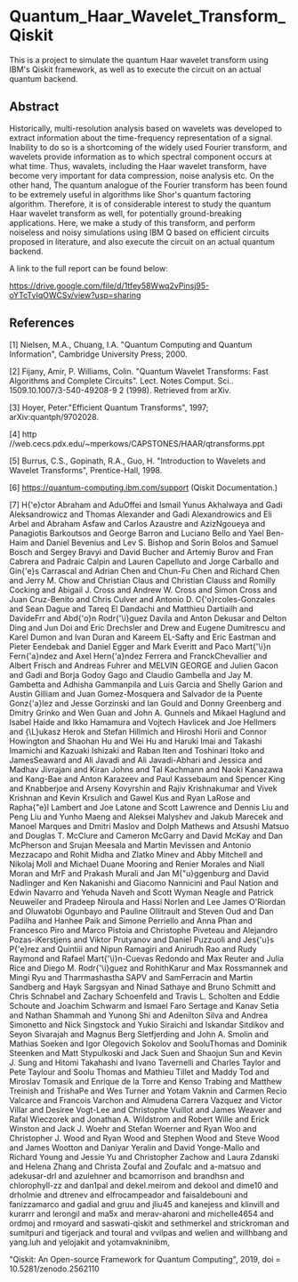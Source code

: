 # Quantum_Haar_Wavelet_Transform_Qiskit

This is a project to simulate the quantum Haar wavelet transform using IBM's Qiskit framework, as well as to execute the circuit on an actual quantum backend.

## Abstract

Historically, multi-resolution analysis based on wavelets was developed to extract information about the time-frequency representation of a signal. Inability to do so is a shortcoming of the widely used Fourier transform, and wavelets provide information as to which spectral component occurs at what time. Thus, wavalets, including the Haar wavelet transform, have become very important for data compression, noise analysis etc. On the other hand, The quantum analogue of the Fourier transform has been found to be extremely useful in algorithms like Shor's quantum factoring algorithm. Therefore, it is of considerable interest to study the quantum Haar wavelet transform as well, for potentially ground-breaking applications. Here, we make a study of this transform, and perform noiseless and noisy simulations using IBM Q based on efficient circuits proposed in literature, and also execute the circuit on an actual quantum backend.

A link to the full report can be found below:

https://drive.google.com/file/d/1tfey58Wwq2vPinsj95-oYTcTyIqOWCSv/view?usp=sharing

## References
[1] Nielsen, M.A., Chuang, I.A. "Quantum Computing and Quantum Information", Cambridge University Press, 2000.

[2] Fijany, Amir, P. Williams, Colin. "Quantum Wavelet Transforms: Fast Algorithms and Complete Circuits". Lect. Notes Comput. Sci.. 1509.10.1007/3-540-49208-9 2 (1998). Retrieved from arXiv.

[3] Hoyer, Peter."Efficient Quantum Transforms", 1997; arXiv:quantph/9702028.

[4] http //web.cecs.pdx.edu/~mperkows/CAPSTONES/HAAR/qtransforms.ppt

[5] Burrus, C.S., Gopinath, R.A., Guo, H. "Introduction to Wavelets and Wavelet Transforms", Prentice-Hall, 1998.

[6] https://quantum-computing.ibm.com/support (Qiskit Documentation.)

[7] H{\'e}ctor Abraham and AduOffei and Ismail Yunus Akhalwaya and Gadi Aleksandrowicz and Thomas Alexander and Gadi Alexandrowics and Eli Arbel and Abraham Asfaw and Carlos Azaustre and AzizNgoueya and Panagiotis Barkoutsos and George Barron and Luciano Bello and Yael Ben-Haim and Daniel Bevenius and Lev S. Bishop and Sorin Bolos and Samuel Bosch and Sergey Bravyi and David Bucher and Artemiy Burov and Fran Cabrera and Padraic Calpin and Lauren Capelluto and Jorge Carballo and Gin{\'e}s Carrascal and Adrian Chen and Chun-Fu Chen and Richard Chen and Jerry M. Chow and Christian Claus and Christian Clauss and Romilly Cocking and Abigail J. Cross and Andrew W. Cross and Simon Cross and Juan Cruz-Benito and Chris Culver and Antonio D. C{\'o}rcoles-Gonzales and Sean Dague and Tareq El Dandachi and Matthieu Dartiailh and DavideFrr and Abd{\'o}n Rodr{\'\i}guez Davila and Anton Dekusar and Delton Ding and Jun Doi and Eric Drechsler and Drew and Eugene Dumitrescu and Karel Dumon and Ivan Duran and Kareem EL-Safty and Eric Eastman and Pieter Eendebak and Daniel Egger and Mark Everitt and Paco Mart{\'\i}n Fern{\'a}ndez and Axel Hern{\'a}ndez Ferrera and FranckChevallier and Albert Frisch and Andreas Fuhrer and MELVIN GEORGE and Julien Gacon and Gadi and Borja Godoy Gago and Claudio Gambella and Jay M. Gambetta and Adhisha Gammanpila and Luis Garcia and Shelly Garion and Austin Gilliam and Juan Gomez-Mosquera and Salvador de la Puente Gonz{\'a}lez and Jesse Gorzinski and Ian Gould and Donny Greenberg and Dmitry Grinko and Wen Guan and John A. Gunnels and Mikael Haglund and Isabel Haide and Ikko Hamamura and Vojtech Havlicek and Joe Hellmers and {\L}ukasz Herok and Stefan Hillmich and Hiroshi Horii and Connor Howington and Shaohan Hu and Wei Hu and Haruki Imai and Takashi Imamichi and Kazuaki Ishizaki and Raban Iten and Toshinari Itoko and JamesSeaward and Ali Javadi and Ali Javadi-Abhari and Jessica and Madhav Jivrajani and Kiran Johns and Tal Kachmann and Naoki Kanazawa and Kang-Bae and Anton Karazeev and Paul Kassebaum and Spencer King and Knabberjoe and Arseny Kovyrshin and Rajiv Krishnakumar and Vivek Krishnan and Kevin Krsulich and Gawel Kus and Ryan LaRose and Rapha{\"e}l Lambert and Joe Latone and Scott Lawrence and Dennis Liu and Peng Liu and Yunho Maeng and Aleksei Malyshev and Jakub Marecek and Manoel Marques and Dmitri Maslov and Dolph Mathews and Atsushi Matsuo and Douglas T. McClure and Cameron McGarry and David McKay and Dan McPherson and Srujan Meesala and Martin Mevissen and Antonio Mezzacapo and Rohit Midha and Zlatko Minev and Abby Mitchell and Nikolaj Moll and Michael Duane Mooring and Renier Morales and Niall Moran and MrF and Prakash Murali and Jan M{\"u}ggenburg and David Nadlinger and Ken Nakanishi and Giacomo Nannicini and Paul Nation and Edwin Navarro and Yehuda Naveh and Scott Wyman Neagle and Patrick Neuweiler and Pradeep Niroula and Hassi Norlen and Lee James O'Riordan and Oluwatobi Ogunbayo and Pauline Ollitrault and Steven Oud and Dan Padilha and Hanhee Paik and Simone Perriello and Anna Phan and Francesco Piro and Marco Pistoia and Christophe Piveteau and Alejandro Pozas-iKerstjens and Viktor Prutyanov and Daniel Puzzuoli and Jes{\'u}s P{\'e}rez and Quintiii and Nipun Ramagiri and Anirudh Rao and Rudy Raymond and Rafael Mart{\'\i}n-Cuevas Redondo and Max Reuter and Julia Rice and Diego M. Rodr{\'\i}guez and RohithKarur and Max Rossmannek and Mingi Ryu and Tharrmashastha SAPV and SamFerracin and Martin Sandberg and Hayk Sargsyan and Ninad Sathaye and Bruno Schmitt and Chris Schnabel and Zachary Schoenfeld and Travis L. Scholten and Eddie Schoute and Joachim Schwarm and Ismael Faro Sertage and Kanav Setia and Nathan Shammah and Yunong Shi and Adenilton Silva and Andrea Simonetto and Nick Singstock and Yukio Siraichi and Iskandar Sitdikov and Seyon Sivarajah and Magnus Berg Sletfjerding and John A. Smolin and Mathias Soeken and Igor Olegovich Sokolov and SooluThomas and Dominik Steenken and Matt Stypulkoski and Jack Suen and Shaojun Sun and Kevin J. Sung and Hitomi Takahashi and Ivano Tavernelli and Charles Taylor and Pete Taylour and Soolu Thomas and Mathieu Tillet and Maddy Tod and Miroslav Tomasik and Enrique de la Torre and Kenso Trabing and Matthew Treinish and TrishaPe and Wes Turner and Yotam Vaknin and Carmen Recio Valcarce and Francois Varchon and Almudena Carrera Vazquez and Victor Villar and Desiree Vogt-Lee and Christophe Vuillot and James Weaver and Rafal Wieczorek and Jonathan A. Wildstrom and Robert Wille and Erick Winston and Jack J. Woehr and Stefan Woerner and Ryan Woo and Christopher J. Wood and Ryan Wood and Stephen Wood and Steve Wood and James Wootton and Daniyar Yeralin and David Yonge-Mallo and Richard Young and Jessie Yu and Christopher Zachow and Laura Zdanski and Helena Zhang and Christa Zoufal and Zoufalc and a-matsuo and adekusar-drl and azulehner and bcamorrison and brandhsn and chlorophyll-zz and dan1pal and dekel.meirom and dekool and dime10 and drholmie and dtrenev and elfrocampeador and faisaldebouni and fanizzamarco and gadial and gruu and jliu45 and kanejess and klinvill and kurarrr and lerongil and ma5x and merav-aharoni and michelle4654 and ordmoj and rmoyard and saswati-qiskit and sethmerkel and strickroman and sumitpuri and tigerjack and toural and vvilpas and welien and willhbang and yang.luh and yelojakit and yotamvakninibm, 

"Qiskit: An Open-source Framework for Quantum Computing", 2019, doi = 10.5281/zenodo.2562110
